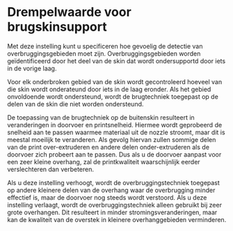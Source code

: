 Drempelwaarde voor brugskinsupport
====
Met deze instelling kunt u specificeren hoe gevoelig de detectie van overbruggingsgebieden moet zijn. Overbruggingsgebieden worden geïdentificeerd door het deel van de skin dat wordt ondersupportd door iets in de vorige laag.

Voor elk onderbroken gebied van de skin wordt gecontroleerd hoeveel van die skin wordt onderateund door iets in de laag eronder. Als het gebied onvoldoende wordt ondersteund, wordt de brugtechniek toegepast op de delen van de skin die niet worden ondersteund.

De toepassing van de brugtechniek op de buitenskin resulteert in veranderingen in doorvoer en printsnelheid. Hiermee wordt geprobeerd de snelheid aan te passen waarmee materiaal uit de nozzle stroomt, maar dit is meestal moeilijk te veranderen. Als gevolg hiervan zullen sommige delen van de print over-extruderen en andere delen onder-extruderen als de doorvoer zich probeert aan te passen. Dus als u de doorvoer aanpast voor een zeer kleine overhang, zal de printkwaliteit waarschijnlijk eerder verslechteren dan verbeteren.

Als u deze instelling verhoogt, wordt de overbruggingstechniek toegepast op andere kleinere delen van de overhang waar de overbrugging minder effectief is, maar de doorvoer nog steeds wordt verstoord. Als u deze instelling verlaagt, wordt de overbruggingstechniek alleen gebruikt bij zeer grote overhangen. Dit resulteert in minder stromingsveranderingen, maar kan de kwaliteit van de overstek in kleinere overhanggebieden verminderen.